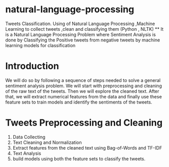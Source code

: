 # natural-language-processing
Tweets Classification. Using of Natural Language Processing ,Machine Learning to collect tweets ,clean and classifying them (Python , NLTK)
** It is a Natural Language Processing Problem where Sentiment Analysis is done by Classifying the Positive tweets from negative tweets by machine learning models for classification
# Introduction
We will do so by following a sequence of steps needed to solve a general sentiment analysis problem. We will start with preprocessing and cleaning of the raw text of the tweets. Then we will explore the cleaned text. After that, we will extract numerical features from the data and finally use these feature sets to train models and identify the sentiments of the tweets.
# Tweets Preprocessing and Cleaning
1. Data Collecting
2. Text Cleaning and Normalization
3. Extract features from the cleaned text using Bag-of-Words and TF-IDF
4. Text Analysis
5. build models using both the feature sets to classify the tweets.
